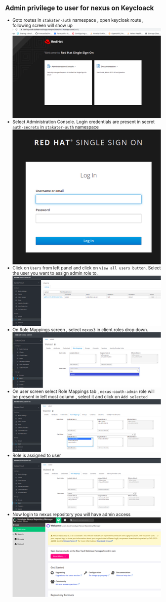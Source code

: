 ## Admin privilege to user for nexus on Keycloack

- Goto routes in `stakater-auth` namespace , open keycloak route , following screen will show up 
  ![Administration Console](./images/keycloak-1.png)
- Select Administration Console. Login credentials are present in secret `auth-secrets` in `stakater-auth` namespace
  ![Login Admin Console](./images/keycloak-2.png)
- Click on `Users` from left panel and click on `view all users button`. Select the user you want to assign admin role to.
  ![Users](./images/keycloak-3.png)
- On Role Mappings screen , select `nexus3` in client roles drop down. 
  ![Role Mappings](./images/keycloak-4.png)
- On user screen select Role Mappings tab , `nexus-oauth-admin` role will be present in left most column , select it and click on `Add selected`
  ![nexus oauth admin Role](./images/keycloak-5.png)
- Role is assigned to user
  ![add selected role](./images/keycloak-6.png)
- Now login to nexus repository you will have admin access
  ![Nexus Repository](./images/keycloak-7.png)
